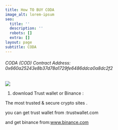 ```yaml
---
title: How TO BUY CODA
image_alt: lorem-ipsum
seo:
  title: ''
  description: ''
  robots: []
  extra: []
layout: page
subtitle: CODA
---
```

###### CODA (COD) Contract Address:    0x660a25243e8b37d78a1729fe6486ddca0a8dc2f2

![](/images/trstw1.png)

1.  download Trust wallet or Binance :

The most trusted & secure crypto sites . 

you can get trust wallet from :trustwallet.com

and get binance from:www.binance.com

